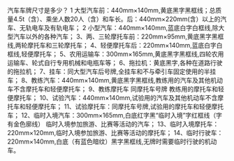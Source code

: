 汽车车牌尺寸是多少？
1 大型汽车前：440mm×140mm,黄底黑字黑框线；总质量4.5t（含）、乘坐人数20人（含）和车长。后：440mm×220mm(含）以上的汽车、无轨电车及有轨电车；
2 小型汽车：440mm×140mm,蓝底白字白框线,除大型汽车以外的各种汽车；
3、两、三轮摩托车前：220mm×95mm,黄底黑字黑框线,两轮摩托车和三轮摩托车；
4、轻便摩托车后：220mm×140mm,蓝底白字白框线,轻便摩托车；
5、农用运输车：300mm×165mm,黄底黑字黑框线,四轮农用运输车、轮式自行专用机械和电瓶车等；
6、拖拉机：黄底黑字,各种在道路行驶的拖拉机；
7、挂车：同大型汽车后号牌,全挂车和不与牵引车固定使用的半挂车；
8、教练汽车：440mm×140mm,黄底黑字黑框线,教练用的汽车及其他机动车不含摩托车和轻便摩托车；
9、教练摩托车 同摩托车号牌 教练用的摩托车和轻便摩托车；
10、试验汽车：440mm×140mm,试验用的汽车及其他机动车不含摩托车和轻便摩托车；
11、试验摩托车：同摩托车号牌,试验用的摩托车和轻便摩托车；
12、临时入境汽车：300mm×165mm,白底红字黑“临时入境”字红框线（字有金色廓线） 临时入境参加旅游、比赛等活动的汽车；
13、临时入境摩托车：220mm×120mm,临时入境参加旅游、比赛等活动的摩托车；
14、临时行驶车：220mm×140mm,白底（有蓝色暗纹）黑字黑框线,无牌时需要临时行驶的机动车。